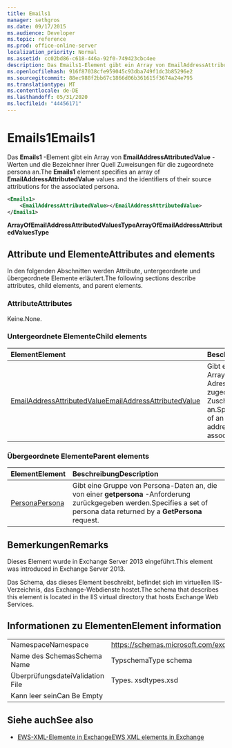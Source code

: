 ```yaml
---
title: Emails1
manager: sethgros
ms.date: 09/17/2015
ms.audience: Developer
ms.topic: reference
ms.prod: office-online-server
localization_priority: Normal
ms.assetid: cc02bd86-c618-446a-92f0-749423cbc4ee
description: Das Emails1-Element gibt ein Array von EmailAddressAttributedValue-Werten und die Bezeichner ihrer Quell Zuweisungen für die zugeordnete persona an.
ms.openlocfilehash: 916f87038cfe959045c93dba749f1dc3b85296e2
ms.sourcegitcommit: 88ec988f2bb67c1866d06b361615f3674a24e795
ms.translationtype: MT
ms.contentlocale: de-DE
ms.lasthandoff: 05/31/2020
ms.locfileid: "44456171"
---
```

# <a name="emails1"></a><span data-ttu-id="3538f-103">Emails1</span><span class="sxs-lookup"><span data-stu-id="3538f-103">Emails1</span></span>

<span data-ttu-id="3538f-104">Das **Emails1** -Element gibt ein Array von **EmailAddressAttributedValue** -Werten und die Bezeichner ihrer Quell Zuweisungen für die zugeordnete persona an.</span><span class="sxs-lookup"><span data-stu-id="3538f-104">The **Emails1** element specifies an array of **EmailAddressAttributedValue** values and the identifiers of their source attributions for the associated persona.</span></span> 
  
```XML
<Emails1>
    <EmailAddressAttributedValue></EmailAddressAttributedValue>
</Emails1>
```

 <span data-ttu-id="3538f-105">**ArrayOfEmailAddressAttributedValuesType**</span><span class="sxs-lookup"><span data-stu-id="3538f-105">**ArrayOfEmailAddressAttributedValuesType**</span></span>
## <a name="attributes-and-elements"></a><span data-ttu-id="3538f-106">Attribute und Elemente</span><span class="sxs-lookup"><span data-stu-id="3538f-106">Attributes and elements</span></span>

<span data-ttu-id="3538f-107">In den folgenden Abschnitten werden Attribute, untergeordnete und übergeordnete Elemente erläutert.</span><span class="sxs-lookup"><span data-stu-id="3538f-107">The following sections describe attributes, child elements, and parent elements.</span></span>
  
### <a name="attributes"></a><span data-ttu-id="3538f-108">Attribute</span><span class="sxs-lookup"><span data-stu-id="3538f-108">Attributes</span></span>

<span data-ttu-id="3538f-109">Keine.</span><span class="sxs-lookup"><span data-stu-id="3538f-109">None.</span></span>
  
### <a name="child-elements"></a><span data-ttu-id="3538f-110">Untergeordnete Elemente</span><span class="sxs-lookup"><span data-stu-id="3538f-110">Child elements</span></span>

|<span data-ttu-id="3538f-111">**Element**</span><span class="sxs-lookup"><span data-stu-id="3538f-111">**Element**</span></span>|<span data-ttu-id="3538f-112">**Beschreibung**</span><span class="sxs-lookup"><span data-stu-id="3538f-112">**Description**</span></span>|
|:-----|:-----|
|[<span data-ttu-id="3538f-113">EmailAddressAttributedValue</span><span class="sxs-lookup"><span data-stu-id="3538f-113">EmailAddressAttributedValue</span></span>](emailaddressattributedvalue.md) <br/> |<span data-ttu-id="3538f-114">Gibt eine Instanz eines Arrays von e-Mail-Adressen und deren zugeordneten Zuschreibungen an.</span><span class="sxs-lookup"><span data-stu-id="3538f-114">Specifies an instance of an array of email addresses and their associated attributions.</span></span>  <br/> |
   
### <a name="parent-elements"></a><span data-ttu-id="3538f-115">Übergeordnete Elemente</span><span class="sxs-lookup"><span data-stu-id="3538f-115">Parent elements</span></span>

|<span data-ttu-id="3538f-116">**Element**</span><span class="sxs-lookup"><span data-stu-id="3538f-116">**Element**</span></span>|<span data-ttu-id="3538f-117">**Beschreibung**</span><span class="sxs-lookup"><span data-stu-id="3538f-117">**Description**</span></span>|
|:-----|:-----|
|[<span data-ttu-id="3538f-118">Persona</span><span class="sxs-lookup"><span data-stu-id="3538f-118">Persona</span></span>](persona.md) <br/> |<span data-ttu-id="3538f-119">Gibt eine Gruppe von Persona-Daten an, die von einer **getpersona** -Anforderung zurückgegeben werden.</span><span class="sxs-lookup"><span data-stu-id="3538f-119">Specifies a set of persona data returned by a **GetPersona** request.</span></span>  <br/> |
   
## <a name="remarks"></a><span data-ttu-id="3538f-120">Bemerkungen</span><span class="sxs-lookup"><span data-stu-id="3538f-120">Remarks</span></span>

<span data-ttu-id="3538f-121">Dieses Element wurde in Exchange Server 2013 eingeführt.</span><span class="sxs-lookup"><span data-stu-id="3538f-121">This element was introduced in Exchange Server 2013.</span></span>
  
<span data-ttu-id="3538f-122">Das Schema, das dieses Element beschreibt, befindet sich im virtuellen IIS-Verzeichnis, das Exchange-Webdienste hostet.</span><span class="sxs-lookup"><span data-stu-id="3538f-122">The schema that describes this element is located in the IIS virtual directory that hosts Exchange Web Services.</span></span>
  
## <a name="element-information"></a><span data-ttu-id="3538f-123">Informationen zu Elementen</span><span class="sxs-lookup"><span data-stu-id="3538f-123">Element information</span></span>

|||
|:-----|:-----|
|<span data-ttu-id="3538f-124">Namespace</span><span class="sxs-lookup"><span data-stu-id="3538f-124">Namespace</span></span>  <br/> |https://schemas.microsoft.com/exchange/services/2006/types  <br/> |
|<span data-ttu-id="3538f-125">Name des Schemas</span><span class="sxs-lookup"><span data-stu-id="3538f-125">Schema Name</span></span>  <br/> |<span data-ttu-id="3538f-126">Typschema</span><span class="sxs-lookup"><span data-stu-id="3538f-126">Type schema</span></span>  <br/> |
|<span data-ttu-id="3538f-127">Überprüfungsdatei</span><span class="sxs-lookup"><span data-stu-id="3538f-127">Validation File</span></span>  <br/> |<span data-ttu-id="3538f-128">Types. xsd</span><span class="sxs-lookup"><span data-stu-id="3538f-128">types.xsd</span></span>  <br/> |
|<span data-ttu-id="3538f-129">Kann leer sein</span><span class="sxs-lookup"><span data-stu-id="3538f-129">Can Be Empty</span></span>  <br/> ||
   
## <a name="see-also"></a><span data-ttu-id="3538f-130">Siehe auch</span><span class="sxs-lookup"><span data-stu-id="3538f-130">See also</span></span>



- [<span data-ttu-id="3538f-131">EWS-XML-Elemente in Exchange</span><span class="sxs-lookup"><span data-stu-id="3538f-131">EWS XML elements in Exchange</span></span>](ews-xml-elements-in-exchange.md)

